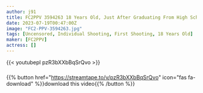 ```yaml
---
author: j91
title: FC2PPV 3594263 18 Years Old, Just After Graduating From High School! Completely First Shooting, Why Is This * … Innocent *** Creampie! "Individual Shooting" Individual Shooting Original 372nd Person [cen]
date: 2023-07-19T00:47:00Z
image: "FC2-PPV-3594263.jpg"
tags: [Uncensored, Individual Shooting, First Shooting, 18 Years Old]
maker: [FC2PPV]
actress: []
---
```



{{< youtubepl pzR3bXXbBqSrQvo >}}
###

{{% button href="https://streamtape.to/v/pzR3bXXbBqSrQvo" icon="fas fa-download" %}}download this video{{% /button %}}

